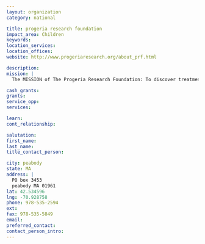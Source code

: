 ```yaml
---
layout: organization
category: national

title: progeria research foundation
impact_area: Children
keywords: 
location_services: 
location_offices: 
website: http://www.progeriaresearch.org/about_prf.html

description: 
mission: |
  The MISSION of The Progeria Research Foundation: To discover treatments and the cure for Progeria and its aging-related disorders.

cash_grants: 
grants: 
service_opp: 
services: 

learn: 
cont_relationship: 

salutation: 
first_name: 
last_name: 
title_contact_person: 

city: peabody
state: MA
address: |
  PO box 3453  
  peabody MA 01961
lat: 42.534596
lng: -70.928758
phone: 978-535-2594
ext: 
fax: 978-535-5849
email: 
preferred_contact: 
contact_person_intro: 
---
```

